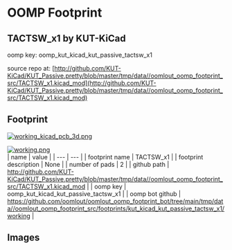 # OOMP Footprint  
## TACTSW_x1  by KUT-KiCad  
  
oomp key: oomp_kut_kicad_kut_passive_tactsw_x1  
  
source repo at: [http://github.com/KUT-KiCad/KUT_Passive.pretty/blob/master/tmp/data//oomlout_oomp_footprint_src/TACTSW_x1.kicad_mod](http://github.com/KUT-KiCad/KUT_Passive.pretty/blob/master/tmp/data//oomlout_oomp_footprint_src/TACTSW_x1.kicad_mod)  
## Footprint  
  
[![working_kicad_pcb_3d.png](working_kicad_pcb_3d_600.png)](working_kicad_pcb_3d.png)  
  
[![working.png](working_600.png)](working.png)  
| name | value | 
| --- | --- | 
| footprint name | TACTSW_x1 | 
| footprint description | None | 
| number of pads | 2 | 
| github path | http://github.com/KUT-KiCad/KUT_Passive.pretty/blob/master/tmp/data//oomlout_oomp_footprint_src/TACTSW_x1.kicad_mod | 
| oomp key | oomp_kut_kicad_kut_passive_tactsw_x1 | 
| oomp bot github | https://github.com/oomlout/oomlout_oomp_footprint_bot/tree/main/tmp/data//oomlout_oomp_footprint_src/footprints/kut_kicad_kut_passive_tactsw_x1/working | 
## Images  
